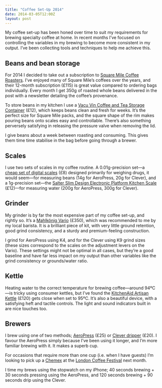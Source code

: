 ```yaml
---
title: "Coffee Set-Up 2014"
date: 2014-03-05T12:00Z
layout: post
---
```


My coffee set-up has been honed over time to suit my requirements for brewing specialty coffee at home. In recent months I’ve focused on controlling the variables in my brewing to become more consistent in my output. I’ve been collecting tools and techniques to help me achieve this.

## Beans and bean storage

For 2014 I decided to take out a subscription to [Square Mile Coffee Roasters](http://shop.squaremilecoffee.com). I’ve enjoyed many of Square Mile’s coffees over the years, and their 12-month subscription (£115) is great value compared to ordering bags individually. Every month I get 350g of roasted whole beans delivered in the post with a newsletter detailing the coffee’s provenance.

To store beans in my kitchen I use a [Vacu Vin Coffee and Tea Storage Container](http://www.amazon.co.uk/gp/product/B000XTFQZM/ref=as_li_tl?ie=UTF8&camp=1634&creative=6738&creativeASIN=B000XTFQZM&linkCode=as2&tag=danleech-21&linkId=ES64O5AMJYKEMQGM) (£12), which keeps beans clean and fresh for weeks. It’s the perfect size for Square Mile packs, and the square shape of the rim makes pouring beans onto scales easy and controllable. There’s also something perversely satisfying in releasing the pressure valve when removing the lid.

I give beans about a week between roasting and consuming. This gives them time time stabilise in the bag before going through a brewer.

## Scales

I use two sets of scales in my coffee routine. A 0.01g-precision set—a [cheap set of digital scales](http://www.amazon.co.uk/gp/product/B007ORLFHO/ref=as_li_tl?ie=UTF8&camp=1634&creative=6738&creativeASIN=B007ORLFHO&linkCode=as2&tag=danleech-21&linkId=DXOOS4EHWBL4A6YZ) (£8) designed primarily for weighing drugs, it would seem—for measuring beans (14g for AeroPress, 20g for Clever), and a 1g-precision set—the [Salter Slim Design Electronic Platform Kitchen Scale](http://www.amazon.co.uk/gp/product/B000ZNM51O/ref=as_li_tl?ie=UTF8&camp=1634&creative=6738&creativeASIN=B000ZNM51O&linkCode=as2&tag=danleech-21&linkId=XXLSCPKIDTJKRGFL) (£12)—for measuring water (200g for AeroPress, 300g for Clever).

## Grinder

My grinder is by far the most expensive part of my coffee set-up, and rightly so. It’s a [Mahlkönig Vario](http://www.amazon.co.uk/gp/product/B00LGXEDWQ/ref=as_li_tl?ie=UTF8&camp=1634&creative=6738&creativeASIN=B00LGXEDWQ&linkCode=as2&tag=danleech-21&linkId=PJE5HTR53MLREMHO) (£350), which was recommended to me by my local barista. It is a brilliant piece of kit, with very little ground retention, good grind consistency, and a sturdy and premium-feeling construction.

I grind for AeroPress using K4, and for the Clever using K9 grind sizes (these sizes correspond to the scales on the adjustment levers on the Vario). These settings might not be optimal in all cases, but they’re a good baseline and have far less impact on my output than other variables like the grind consistency or grounds/water ratio.

## Kettle

Heating water to the correct temperature for brewing coffee—around 94ºC—is tricky using consumer kettles, but I’ve found the [KitchenAid Artisan Kettle](http://www.amazon.co.uk/gp/product/B00BJL4VG8/ref=as_li_tl?ie=UTF8&camp=1634&creative=6738&creativeASIN=B00BJL4VG8&linkCode=as2&tag=danleech-21&linkId=R3ZH3ASCPFZLSJSB) (£120) gets close when set to 95ºC. It’s also a beautiful device, with a satisfying heft and tactile controls. The light and sound indicators built in are nice touches too.

## Brewers

I brew using one of two methods; [AeroPress](http://www.amazon.co.uk/gp/product/B000GXZ2GS/ref=as_li_tl?ie=UTF8&camp=1634&creative=6738&creativeASIN=B000GXZ2GS&linkCode=as2&tag=danleech-21&linkId=2TQSPIX7C7SXYADS) (£25) or [Clever dripper](http://www.amazon.co.uk/gp/product/B00EOM5RN0/ref=as_li_tl?ie=UTF8&camp=1634&creative=6738&creativeASIN=B00EOM5RN0&linkCode=as2&tag=danleech-21&linkId=PJJXAEY6ISVM4ZUG) (£20). I favour the AeroPress simply because I’ve been using it longer, and I’m more familiar brewing with it. It makes a superb cup.

For occasions that require more than one cup (i.e. when I have guests) I’m looking to pick up a [Chemex](http://www.amazon.co.uk/gp/product/B0000YWF5E/ref=as_li_tl?ie=UTF8&camp=1634&creative=6738&creativeASIN=B0000YWF5E&linkCode=as2&tag=danleech-21&linkId=RIOLODTPLFDUZYG6) at the [London Coffee Festival](http://www.londoncoffeefestival.com) next month.

I time my brews using the stopwatch on my iPhone; 40 seconds brewing + 30 seconds pressing using the AeroPress, and 120 seconds brewing + 90 seconds drip using the Clever.